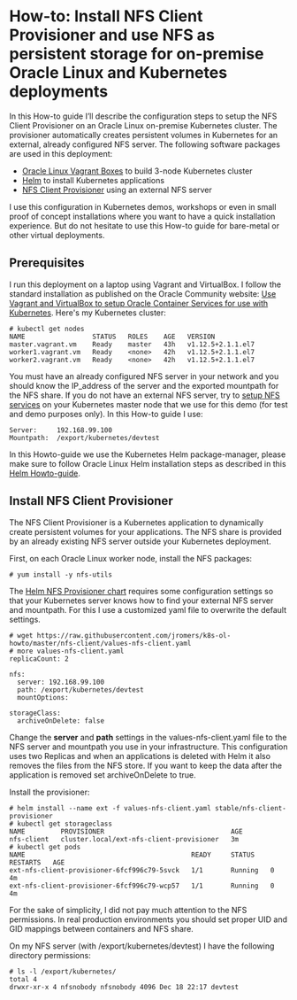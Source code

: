 # How-to: Install NFS Client Provisioner and use NFS as persistent storage for on-premise Oracle Linux and Kubernetes deployments

In this How-to guide I’ll describe the configuration steps to setup the NFS Client Provisioner on an Oracle Linux on-premise Kubernetes cluster. The provisioner automatically creates persistent volumes in Kubernetes for an external, already configured NFS server.  The following software packages are used in this deployment:

* [Oracle Linux Vagrant Boxes](https://github.com/oracle/vagrant-boxes) to build 3-node Kubernetes cluster
* [Helm](https://docs.helm.sh/) to install Kubernetes applications
* [NFS Client Provisioner](https://github.com/helm/charts/tree/master/stable/nfs-client-provisioner) using an external NFS server

I use this configuration in Kubernetes demos, workshops or even in small proof of concept installations where you want to have a quick installation experience. But do not hesitate to use this How-to guide for bare-metal or other virtual deployments.

## Prerequisites

I run this deployment on a laptop using Vagrant and VirtualBox. I follow the standard installation as published on the Oracle Community website: [Use Vagrant and VirtualBox to setup Oracle Container Services for use with Kubernetes](https://community.oracle.com/docs/DOC-1022800). Here's my Kubernetes cluster:
```
# kubectl get nodes
NAME                 STATUS   ROLES    AGE   VERSION
master.vagrant.vm    Ready    master   43h   v1.12.5+2.1.1.el7
worker1.vagrant.vm   Ready    <none>   42h   v1.12.5+2.1.1.el7
worker2.vagrant.vm   Ready    <none>   42h   v1.12.5+2.1.1.el7
```

You must have an already configured NFS server in your network and you should know the IP_address of the server and the exported mountpath for the NFS share. If you do not have an external NFS server, try to [setup NFS services](https://docs.oracle.com/cd/E52668_01/E54669/html/ol7-cfgsvr-nfs.html) on your Kubernetes master node that we use for this demo (for test and demo purposes only). In this How-to guide I use:
```
Server: 	192.168.99.100
Mountpath: 	/export/kubernetes/devtest
```
In this Howto-guide we use the Kubernetes Helm package-manager, please make sure to follow Oracle Linux Helm installation steps as described in this [Helm Howto-guide](https://github.com/jromers/k8s-ol-howto/tree/master/helm).

## Install NFS Client Provisioner

The NFS Client Provisioner is a Kubernetes application to dynamically create persistent volumes for your applications. The NFS share is provided by an already existing NFS server outside your Kubernetes deployment.

First, on each Oracle Linux worker node, install the NFS packages:
```
# yum install -y nfs-utils
```
The [Helm NFS Provisioner chart](https://github.com/helm/charts/tree/master/stable/nfs-client-provisioner) requires some configuration settings so that your Kubernetes server knows how to find your external NFS server and mountpath. For this I use a customized yaml file to overwrite the default settings. 
```
# wget https://raw.githubusercontent.com/jromers/k8s-ol-howto/master/nfs-client/values-nfs-client.yaml
# more values-nfs-client.yaml 
replicaCount: 2

nfs:
  server: 192.168.99.100
  path: /export/kubernetes/devtest
  mountOptions:

storageClass:
  archiveOnDelete: false
```
Change the **server** and **path** settings in the values-nfs-client.yaml file to the NFS server and mountpath you use in your infrastructure. This configuration uses two Replicas and when an applications is deleted with Helm it also removes the files from the NFS store. If you want to keep the data after the application is removed set archiveOnDelete to true.

Install the provisioner:
```
# helm install --name ext -f values-nfs-client.yaml stable/nfs-client-provisioner
# kubectl get storageclass
NAME         PROVISIONER                                AGE
nfs-client   cluster.local/ext-nfs-client-provisioner   3m
# kubectl get pods
NAME                                          READY     STATUS    RESTARTS   AGE
ext-nfs-client-provisioner-6fcf996c79-5svck   1/1       Running   0          4m
ext-nfs-client-provisioner-6fcf996c79-wcp57   1/1       Running   0          4m
```
For the sake of simplicity, I did not pay much attention to the NFS permissions.
In real production environments you should set proper UID and GID mappings between containers and NFS share. 

On my NFS server (with /export/kubernetes/devtest) I have the following directory permissions:
```
# ls -l /export/kubernetes/
total 4
drwxr-xr-x 4 nfsnobody nfsnobody 4096 Dec 18 22:17 devtest
```


